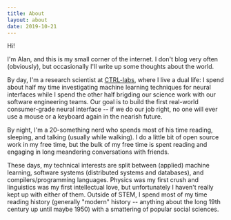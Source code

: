 ```yaml
---
title: About
layout: about
date: 2019-10-21
---
```


Hi!

I'm Alan, and this is my small corner of the internet. I don't blog very
often (obviously), but occasionally I'll write up some thoughts about
the world.

By day, I'm a research scientist at [CTRL-labs](
https://www.ctrl-labs.com/), where I live a dual life: I spend about
half my time investigating machine learning techniques for neural
interfaces while I spend the other half brigding our science work with
our software engineering teams.  Our goal is to build the first
real-world consumer-grade neural interface -- if we do our job right, no
one will ever use a mouse or a keyboard again in the nearish future.

By night, I'm a 20-something nerd who spends most of his time reading,
sleeping, and talking (usually while walking). I do a little bit of open
source work in my free time, but the bulk of my free time is spent
reading and engaging in long meandering conversations with friends.

These days, my technical interests are split between (applied) machine
learning, software systems (distributed systems and databases), and
compilers/programming languages. Physics was my first crush and
linguistics was my first intellectual love, but unfortunately I haven't
really kept up with either of them. Outside of STEM, I spend most of my
time reading history (generally "modern" history -- anything about the
long 19th century up until maybe 1950) with a smattering of popular
social sciences.

